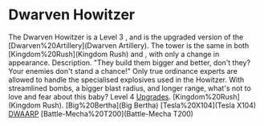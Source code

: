 # Dwarven Howitzer

The Dwarven Howitzer is a Level 3 , and is the upgraded version of the [Dwarven%20Artillery](Dwarven Artillery). The tower is the same in both [Kingdom%20Rush](Kingdom Rush) and , with only a change in appearance.
Description.
"They build them bigger and better, don't they? Your enemies don't stand a chance!"
Only true ordinance experts are allowed to handle the specialised explosives used in the Howitzer. With streamlined bombs, a bigger blast radius, and longer range, what's not to love and fear about this baby?
Level 4 [Upgrades](Upgrades).
[Kingdom%20Rush](Kingdom Rush).
 [Big%20Bertha](Big Bertha)
 [Tesla%20X104](Tesla X104)
 [DWAARP](DWAARP)
 [Battle-Mecha%20T200](Battle-Mecha T200)